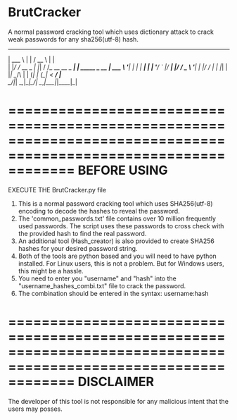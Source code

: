 # BrutCracker
A normal password cracking tool which uses dictionary attack to crack weak passwords for any sha256(utf-8) hash.



______            _   _____                _             
| ___ \          | | /  __ \              | |            
| |_/ /_ __ _   _| |_| /  \/_ __ __ _  ___| | _____ _ __ 
| ___ \ '__| | | | __| |   | '__/ _` |/ __| |/ / _ \ '__|
| |_/ / |  | |_| | |_| \__/\ | | (_| | (__|   <  __/ |   
\____/|_|   \__,_|\__|\____/_|  \__,_|\___|_|\_\___|_|   
                                                         
 
================================================================================================================
BEFORE USING
================================================================================================================

EXECUTE THE BrutCracker.py file

1) This is a normal password cracking tool which uses SHA256(utf-8) encoding to decode the hashes to reveal the password.
2) The 'common_passwords.txt' file contains over 10 million frequently used passwords. The script uses these passwords to 
cross check with the provided hash to find the real password.
3) An additional tool (Hash_creator) is also provided to create SHA256 hashes for your desired password string.
4) Both of the tools are python based and you will need to have python installed. For Linux users, this is not a problem. 
   But for Windows users, this might be a hassle.
5) You need to enter you "username" and "hash" into the "username_hashes_combi.txt" file to crack the password.
6) The combination should be entered in the syntax:
                                username:hash

================================================================================================================
DISCLAIMER
================================================================================================================
The developer of this tool is not responsible for any malicious intent that the users may posses.
